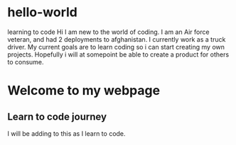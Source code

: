 # hello-world
learning to code
Hi
I am new to the world of coding.
I am an Air force veteran, and had 2 deployments to afghanistan.
I currently work as a truck driver.
My current goals are to learn coding so i can start creating my own projects.
Hopefully i will at somepoint be able to create a product for others to consume.
<h1>Welcome to my webpage</h1>
<h2>Learn to code journey</h2>
<p> I will be adding to this as I learn to code.</p>
